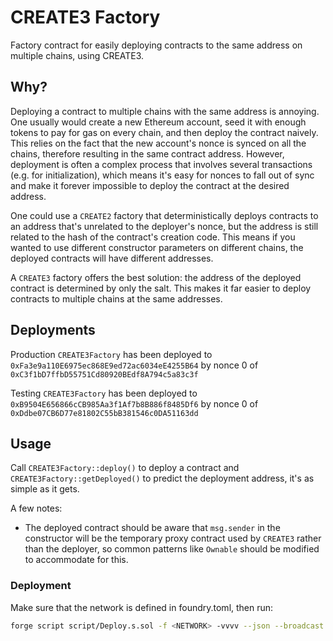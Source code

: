 # CREATE3 Factory

Factory contract for easily deploying contracts to the same address on multiple chains, using CREATE3.

## Why?

Deploying a contract to multiple chains with the same address is annoying. One usually would create a new Ethereum account, seed it with enough tokens to pay for gas on every chain, and then deploy the contract naively. This relies on the fact that the new account's nonce is synced on all the chains, therefore resulting in the same contract address.
However, deployment is often a complex process that involves several transactions (e.g. for initialization), which means it's easy for nonces to fall out of sync and make it forever impossible to deploy the contract at the desired address.

One could use a `CREATE2` factory that deterministically deploys contracts to an address that's unrelated to the deployer's nonce, but the address is still related to the hash of the contract's creation code. This means if you wanted to use different constructor parameters on different chains, the deployed contracts will have different addresses.

A `CREATE3` factory offers the best solution: the address of the deployed contract is determined by only the salt. This makes it far easier to deploy contracts to multiple chains at the same addresses.

## Deployments

Production `CREATE3Factory` has been deployed to `0xFa3e9a110E6975ec868E9ed72ac6034eE4255B64` by nonce 0 of `0xC3f1bD7ffbD55751Cd80920BEdf8A794c5a83c3f`

Testing `CREATE3Factory` has been deployed to `0xB9504E656866cCB985Aa3f1Af7b8B886f8485Df6` by nonce 0 of `0xDdbe07CB6D77e81802C55bB381546c0DA51163dd`

## Usage

Call `CREATE3Factory::deploy()` to deploy a contract and `CREATE3Factory::getDeployed()` to predict the deployment address, it's as simple as it gets.

A few notes:

- The deployed contract should be aware that `msg.sender` in the constructor will be the temporary proxy contract used by `CREATE3` rather than the deployer, so common patterns like `Ownable` should be modified to accommodate for this.

### Deployment

Make sure that the network is defined in foundry.toml, then run:

```bash
forge script script/Deploy.s.sol -f <NETWORK> -vvvv --json --broadcast --verify --legacy --with-gas-price <GAS-IN-WEI>
```
